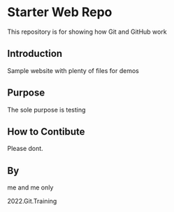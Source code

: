 # Starter Web Repo

This repository is for showing how Git and GitHub work

## Introduction

Sample website with plenty of files for demos

## Purpose

The sole purpose is testing

## How to Contibute

Please dont.

## By
me and me only

2022.Git.Training